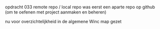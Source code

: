 opdracht 033 remote repo / local repo
was eerst een aparte repo op github
(om te oefenen met project aanmaken en beheren)

nu voor overzichtelijkheid in de algemene Winc map gezet

